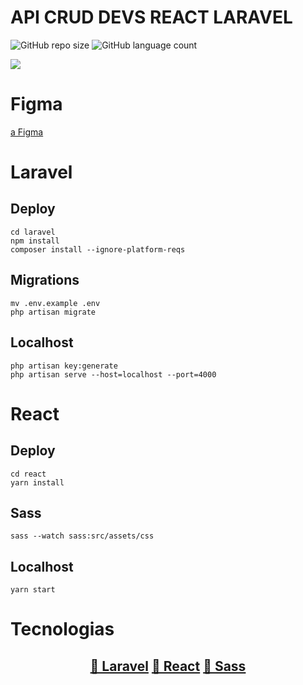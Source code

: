 # API CRUD DEVS REACT LARAVEL

![GitHub repo size](https://img.shields.io/github/repo-size/LonghiniDev/api-crud-devs-react-laravel?style=for-the-badge)
![GitHub language count](https://img.shields.io/github/languages/count/LonghiniDev/api-crud-devs-react-laravel?style=for-the-badge)

[![](https://github.com/LonghiniDev/api-crud-devs-react-laravel/blob/master/DEVCRUD.png)](#)

# Figma

[a Figma](https://www.figma.com/file/99nKoTc5I1e0S69Qf0t0PB/DevCRUD?node-id=0%3A1)

# Laravel

## Deploy

```
cd laravel
npm install
composer install --ignore-platform-reqs
```

## Migrations

```
mv .env.example .env
php artisan migrate
```

## Localhost

```
php artisan key:generate
php artisan serve --host=localhost --port=4000
```

# React

## Deploy

```
cd react
yarn install
```

## Sass

```
sass --watch sass:src/assets/css
```

## Localhost

```
yarn start
```

# Tecnologias

<h2 align="center">
    <a href="https://laravel.com/docs/8.x">🔗 Laravel</a>
    <a href="https://react-bootstrap.github.io/">🔗 React</a>
    <a href="https://sass-lang.com/">🔗 Sass</a>
</h2>
